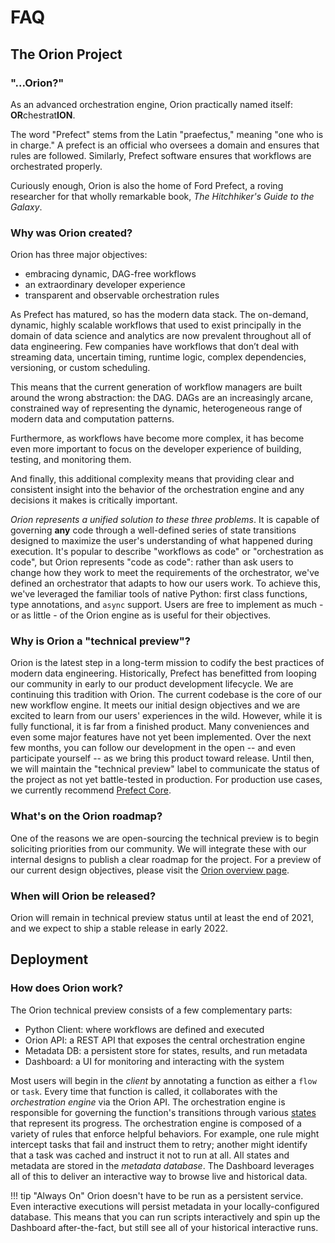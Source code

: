 
# FAQ

## The Orion Project
### "...Orion?"

As an advanced orchestration engine, Orion practically named itself: **OR**chestrat**ION**. 

The word "Prefect" stems from the Latin "praefectus," meaning "one who is in charge." A prefect is an official who oversees a domain and ensures that rules are followed. Similarly, Prefect software ensures that workflows are orchestrated properly.

Curiously enough, Orion is also the home of Ford Prefect, a roving researcher for that wholly remarkable book, *The Hitchhiker's Guide to the Galaxy*.

### Why was Orion created?

Orion has three major objectives:

- embracing dynamic, DAG-free workflows
- an extraordinary developer experience
- transparent and observable orchestration rules

As Prefect has matured, so has the modern data stack. The on-demand, dynamic, highly scalable workflows that used to exist principally in the domain of data science and analytics are now prevalent throughout all of data engineering. Few companies have workflows that don’t deal with streaming data, uncertain timing, runtime logic, complex dependencies, versioning, or custom scheduling. 

This means that the current generation of workflow managers are built around the wrong abstraction: the DAG. DAGs are an increasingly arcane, constrained way of representing the dynamic, heterogeneous range of modern data and computation patterns. 

Furthermore, as workflows have become more complex, it has become even more important to focus on the developer experience of building, testing, and monitoring them.

And finally, this additional complexity means that providing clear and consistent insight into the behavior of the orchestration engine and any decisions it makes is critically important. 

_Orion represents a unified solution to these three problems_. It is capable of governing **any** code through a well-defined series of state transitions designed to maximize the user's understanding of what happened during execution. It's popular to describe "workflows as code" or "orchestration as code", but Orion represents "code as code": rather than ask users to change how they work to meet the requirements of the orchestrator, we've defined an orchestrator that adapts to how our users work. To achieve this, we've leveraged the familiar tools of native Python: first class functions, type annotations, and `async` support. Users are free to implement as much - or as little - of the Orion engine as is useful for their objectives. 

### Why is Orion a "technical preview"?
Orion is the latest step in a long-term mission to codify the best practices of modern data engineering. Historically, Prefect has benefitted from looping our community in early to our product development lifecycle. We are continuing this tradition with Orion. The current codebase is the core of our new workflow engine. It meets our initial design objectives and we are excited to learn from our users' experiences in the wild. However, while it is fully functional, it is far from a finished product. Many conveniences and even some major features have not yet been implemented. Over the next few months, you can follow our development in the open -- and even participate yourself -- as we bring this product toward release. Until then, we will maintain the "technical preview" label to communicate the status of the project as not yet battle-tested in production. For production use cases, we currently recommend [Prefect Core](https://github.com/prefecthq/prefect).




### What's on the Orion roadmap?

One of the reasons we are open-sourcing the technical preview is to begin soliciting priorities from our community. We will integrate these with our internal designs to publish a clear roadmap for the project. For a preview of our current design objectives, please visit the [Orion overview page](https://prefect.io/orion).

### When will Orion be released?

Orion will remain in technical preview status until at least the end of 2021, and we expect to ship a stable release in early 2022. 

## Deployment
### How does Orion work?

The Orion technical preview consists of a few complementary parts:

- Python Client: where workflows are defined and executed
- Orion API: a REST API that exposes the central orchestration engine
- Metadata DB: a persistent store for states, results, and run metadata
- Dashboard: a UI for monitoring and interacting with the system

Most users will begin in the *client* by annotating a function as either a `flow` or `task`. Every time that function is called, it collaborates with the *orchestration engine* via the Orion API. The orchestration engine is responsible for governing the function's transitions through various [states](concepts/states.md) that represent its progress. The orchestration engine is composed of a variety of rules that enforce helpful behaviors. For example, one rule might intercept tasks that fail and instruct them to retry; another might identify that a task was cached and instruct it not to run at all. All states and metadata are stored in the *metadata database*. The Dashboard leverages all of this to deliver an interactive way to browse live and historical data.

!!! tip "Always On"
    Orion doesn't have to be run as a persistent service. Even interactive executions will persist metadata in your locally-configured database. This means that you can run scripts interactively and spin up the Dashboard after-the-fact, but still see all of your historical interactive runs.
